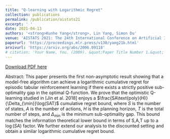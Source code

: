 ```yaml
---
title: "Q-learning with Logarithmic Regret"
collection: publications
permalink: /publication/aistats21
excerpt: ' '
date: 2021-04-13
authors: '<strong>Kunhe Yang</strong>, Lin Yang, Simon Du'
venue: 'AISTATS 2021: The 24th International Conference on Artificial Intelligence and Statistics, 2021'
paperurl: 'https://proceedings.mlr.press/v130/yang21b.html'
arxivurl: 'https://arxiv.org/abs/2006.09118'
# citation: 'Your Name, You. (2009). &quot;Paper Title Number 1.&quot; <i>Journal 1</i>. 1(1).'
---
```


<a href='https://arxiv.org/pdf/2006.09118.pdf'>Download PDF here</a>

Abstract: This paper presents the first non-asymptotic result showing that a model-free algorithm can achieve a logarithmic cumulative regret for episodic tabular reinforcement learning if there exists a strictly positive sub-optimality gap in the optimal Q-function. We prove that the optimistic Q-learning studied in [Jin et al. 2018] enjoys a $\frac{SA\text{poly}(H)}{\Delta_{\min}}\log(SAT)$ cumulative regret bound, where $S$ is the number of states, $A$ is the number of actions, $H$ is the planning horizon, $T$ is the total number of steps, and $\Delta_{\min}$ is the minimum sub-optimality gap. This bound matches the information theoretical lower bound in terms of S,A,T up to a $\log(SA)$ factor. We further extend our analysis to the discounted setting and obtain a similar logarithmic cumulative regret bound.